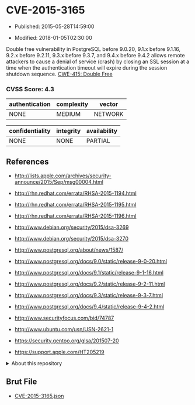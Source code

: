 # CVE-2015-3165

- Published: 2015-05-28T14:59:00

- Modified: 2018-01-05T02:30:00

Double free vulnerability in PostgreSQL before 9.0.20, 9.1.x before 9.1.16, 9.2.x before 9.2.11, 9.3.x before 9.3.7, and 9.4.x before 9.4.2 allows remote attackers to cause a denial of service (crash) by closing an SSL session at a time when the authentication timeout will expire during the session shutdown sequence. <a href="http://cwe.mitre.org/data/definitions/415.html">CWE-415: Double Free</a>

### CVSS Score: **4.3**

| authentication | complexity | vector |
| --- | --- | --- |
| NONE | MEDIUM | NETWORK |

| confidentiality | integrity | availability |
| --- | --- | --- |
| NONE | NONE | PARTIAL |

## References

* http://lists.apple.com/archives/security-announce/2015/Sep/msg00004.html

* http://rhn.redhat.com/errata/RHSA-2015-1194.html

* http://rhn.redhat.com/errata/RHSA-2015-1195.html

* http://rhn.redhat.com/errata/RHSA-2015-1196.html

* http://www.debian.org/security/2015/dsa-3269

* http://www.debian.org/security/2015/dsa-3270

* http://www.postgresql.org/about/news/1587/

* http://www.postgresql.org/docs/9.0/static/release-9-0-20.html

* http://www.postgresql.org/docs/9.1/static/release-9-1-16.html

* http://www.postgresql.org/docs/9.2/static/release-9-2-11.html

* http://www.postgresql.org/docs/9.3/static/release-9-3-7.html

* http://www.postgresql.org/docs/9.4/static/release-9-4-2.html

* http://www.securityfocus.com/bid/74787

* http://www.ubuntu.com/usn/USN-2621-1

* https://security.gentoo.org/glsa/201507-20

* https://support.apple.com/HT205219

<details>
<summary>About this repository</summary> 

  This repository is part of the project [Live Hack CVE](https://github.com/Live-Hack-CVE). Main website can be found [www.live-hack.org](https://www.live-hack.org) 
  
  Made by [Sn0wAlice](https://github.com/Sn0wAlice) for the people that care about security and need to have a feed of the latest CVEs. Hope you enjoy it, don't forget to star the repo and follow me on [Twitter](https://twitter.com/Sn0wAlice) and [Github](https://github.com/Sn0wAlice). And that is my [personnal website](https://www.alice-snow.me/)

  - [Home Page](https://github.com/Live-Hack-CVE)
  - [Framework](https://github.com/Live-Hack-CVE/cve-framework)
  - [CVE database](https://github.com/Live-Hack-CVE/full_database)
  - [Changelog](https://github.com/Live-Hack-CVE/Changelog)
</details>

## Brut File

* [CVE-2015-3165.json](https://raw.githubusercontent.com/Live-Hack-CVE/full_database/main/cves/2015/CVE-2015-3165.json)

